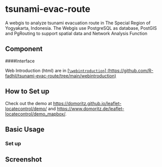 # tsunami-evac-route

A webgis to analyze tsunami evacuation route in The Special Region of Yogyakarta, Indonesia. The Webgis use PostgreSQL as database, PostGIS and PgRouting to support spatial data and Network Analysis Function


## Component

####Interface

Web Introduction (html) are in [[`\webintroduction`] (https://github.com/R-fadhil/tsunami-evac-route/tree/main/webintroduction)](https://github.com/R-fadhil/tsunami-evac-route/tree/main/webintroduction)


## How to Set up
Check out the demo at https://domoritz.github.io/leaflet-locatecontrol/demo/ and https://www.domoritz.de/leaflet-locatecontrol/demo_mapbox/.


## Basic Usage

### Set up

## Screenshot
